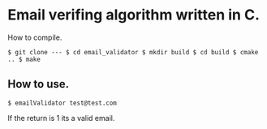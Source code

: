 # Email verifing algorithm written in C.
How to compile.

`
$ git clone ---
$ cd email_validator
$ mkdir build
$ cd build
$ cmake ..
$ make
`

## How to use.

`
$ emailValidator test@test.com
`

If the return is 1 its a valid email.
